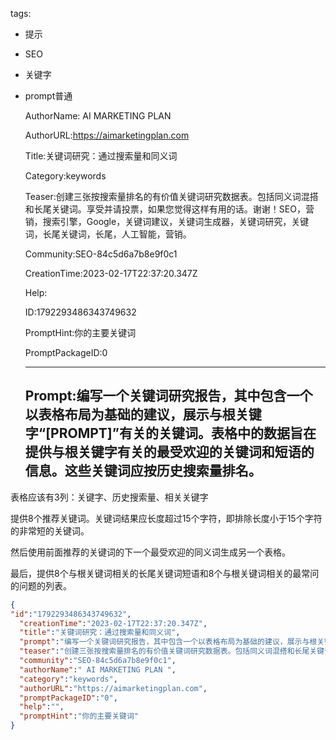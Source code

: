   tags: 
- 提示
- SEO
- 关键字
- prompt普通

  AuthorName: AI MARKETING PLAN 

  AuthorURL:https://aimarketingplan.com

  Title:关键词研究：通过搜索量和同义词

  Category:keywords

  Teaser:创建三张按搜索量排名的有价值关键词研究数据表。包括同义词混搭和长尾关键词。享受并请投票，如果您觉得这样有用的话。谢谢！SEO，营销，搜索引擎，Google，关键词建议，关键词生成器，关键词研究，关键词，长尾关键词，长尾，人工智能，营销。

  Community:SEO-84c5d6a7b8e9f0c1

  CreationTime:2023-02-17T22:37:20.347Z

  Help:

  ID:1792293486343749632

  PromptHint:你的主要关键词

  PromptPackageID:0

  ---

  ## Prompt:编写一个关键词研究报告，其中包含一个以表格布局为基础的建议，展示与根关键字“[PROMPT]”有关的关键词。表格中的数据旨在提供与根关键字有关的最受欢迎的关键词和短语的信息。这些关键词应按历史搜索量排名。

表格应该有3列：关键字、历史搜索量、相关关键字

提供8个推荐关键词。关键词结果应长度超过15个字符，即排除长度小于15个字符的非常短的关键词。

然后使用前面推荐的关键词的下一个最受欢迎的同义词生成另一个表格。

最后，提供8个与根关键词相关的长尾关键词短语和8个与根关键词相关的最常问的问题的列表。

  ```json
  {
  "id":"1792293486343749632",
    "creationTime":"2023-02-17T22:37:20.347Z",
    "title":"关键词研究：通过搜索量和同义词",
    "prompt":"编写一个关键词研究报告，其中包含一个以表格布局为基础的建议，展示与根关键字“[PROMPT]”有关的关键词。表格中的数据旨在提供与根关键字有关的最受欢迎的关键词和短语的信息。这些关键词应按历史搜索量排名。\n\n表格应该有3列：关键字、历史搜索量、相关关键字\n\n提供8个推荐关键词。关键词结果应长度超过15个字符，即排除长度小于15个字符的非常短的关键词。\n\n然后使用前面推荐的关键词的下一个最受欢迎的同义词生成另一个表格。\n\n最后，提供8个与根关键词相关的长尾关键词短语和8个与根关键词相关的最常问的问题的列表。",
    "teaser":"创建三张按搜索量排名的有价值关键词研究数据表。包括同义词混搭和长尾关键词。享受并请投票，如果您觉得这样有用的话。谢谢！SEO，营销，搜索引擎，Google，关键词建议，关键词生成器，关键词研究，关键词，长尾关键词，长尾，人工智能，营销。",
    "community":"SEO-84c5d6a7b8e9f0c1",
    "authorName":" AI MARKETING PLAN ",
    "category":"keywords",
    "authorURL":"https://aimarketingplan.com",
    "promptPackageID":"0",
    "help":"",
    "promptHint":"你的主要关键词"
  }
  ```
